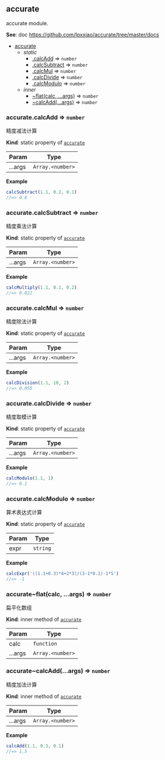 <a name="module_accurate"></a>

## accurate
<p>accurate module.</p>

**See**: doc https://github.com/Ipxxiao/accurate/tree/master/docs  

* [accurate](#module_accurate)
    * _static_
        * [.calcAdd](#module_accurate.calcAdd) ⇒ <code>number</code>
        * [.calcSubtract](#module_accurate.calcSubtract) ⇒ <code>number</code>
        * [.calcMul](#module_accurate.calcMul) ⇒ <code>number</code>
        * [.calcDivide](#module_accurate.calcDivide) ⇒ <code>number</code>
        * [.calcModulo](#module_accurate.calcModulo) ⇒ <code>number</code>
    * _inner_
        * [~flat(calc, ...args)](#module_accurate..flat) ⇒ <code>number</code>
        * [~calcAdd(...args)](#module_accurate..calcAdd) ⇒ <code>number</code>

<a name="module_accurate.calcAdd"></a>

### accurate.calcAdd ⇒ <code>number</code>
<p>精度减法计算</p>

**Kind**: static property of [<code>accurate</code>](#module_accurate)  

| Param | Type |
| --- | --- |
| ...args | <code>Array.&lt;number&gt;</code> | 

**Example**  
```js
calcSubtract(1.1, 0.2, 0.1)
//=> 0.8
```
<a name="module_accurate.calcSubtract"></a>

### accurate.calcSubtract ⇒ <code>number</code>
<p>精度乘法计算</p>

**Kind**: static property of [<code>accurate</code>](#module_accurate)  

| Param | Type |
| --- | --- |
| ...args | <code>Array.&lt;number&gt;</code> | 

**Example**  
```js
calcMultiply(1.1, 0.1, 0.2)
//=> 0.022
```
<a name="module_accurate.calcMul"></a>

### accurate.calcMul ⇒ <code>number</code>
<p>精度除法计算</p>

**Kind**: static property of [<code>accurate</code>](#module_accurate)  

| Param | Type |
| --- | --- |
| ...args | <code>Array.&lt;number&gt;</code> | 

**Example**  
```js
calcDivision(1.1, 10, 2)
//=> 0.055
```
<a name="module_accurate.calcDivide"></a>

### accurate.calcDivide ⇒ <code>number</code>
<p>精度取模计算</p>

**Kind**: static property of [<code>accurate</code>](#module_accurate)  

| Param | Type |
| --- | --- |
| ...args | <code>Array.&lt;number&gt;</code> | 

**Example**  
```js
calcModulo(1.1, 1)
//=> 0.1
```
<a name="module_accurate.calcModulo"></a>

### accurate.calcModulo ⇒ <code>number</code>
<p>算术表达式计算</p>

**Kind**: static property of [<code>accurate</code>](#module_accurate)  

| Param | Type |
| --- | --- |
| expr | <code>string</code> | 

**Example**  
```js
calcExpr('((1.1+0.3)*4+2*3)/(3-1*0.1)-1*5')
//=> -1
```
<a name="module_accurate..flat"></a>

### accurate~flat(calc, ...args) ⇒ <code>number</code>
<p>扁平化数组</p>

**Kind**: inner method of [<code>accurate</code>](#module_accurate)  

| Param | Type |
| --- | --- |
| calc | <code>function</code> | 
| ...args | <code>Array.&lt;number&gt;</code> | 

<a name="module_accurate..calcAdd"></a>

### accurate~calcAdd(...args) ⇒ <code>number</code>
<p>精度加法计算</p>

**Kind**: inner method of [<code>accurate</code>](#module_accurate)  

| Param | Type |
| --- | --- |
| ...args | <code>Array.&lt;number&gt;</code> | 

**Example**  
```js
calcAdd(1.1, 0.3, 0.1)
//=> 1.5
```
